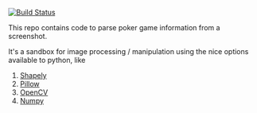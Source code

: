 [![Build Status](https://travis-ci.org/eric7237cire/poker.svg?branch=master)](https://travis-ci.org/eric7237cire/poker)

This repo contains code to parse poker game information from a screenshot.

It's a sandbox for image processing / manipulation using the nice options available to python, like

1.  [Shapely](https://toblerity.org/shapely/manual.html)
2.  [Pillow](https://python-pillow.org/)
3.  [OpenCV](https://opencv-python-tutroals.readthedocs.io/en/latest/)
4.  [Numpy](http://www.numpy.org/)


